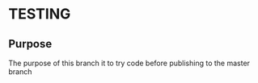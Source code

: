 # TESTING

## Purpose
The purpose of this branch it to try code before publishing to the master branch
